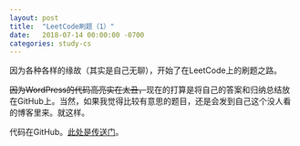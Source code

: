 ```yaml
---
layout: post
title:  "LeetCode刷题（1）"
date:   2018-07-14 00:00:00 -0700
categories: study-cs
---
```


因为各种各样的缘故（其实是自己无聊），开始了在LeetCode上的刷题之路。

~~因为WordPress的代码高亮实在太丑，~~现在的打算是将自己的答案和归纳总结放在GitHub上。当然，如果我觉得比较有意思的题目，还是会发到自己这个没人看的博客里来。就这样。

代码在GitHub。[此处是传送门](https://github.com/WANGJIEKE/LeetCode/)。
